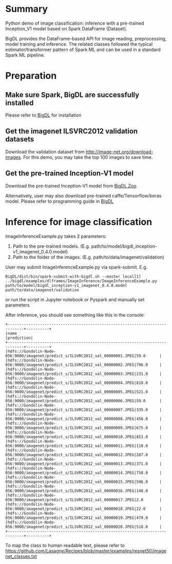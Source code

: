 # Summary

Python demo of image classification: inference with a pre-trained Inception_V1 model based on Spark DataFrame (Dataset).

BigDL provides the DataFrame-based API for image reading, preprocessing, model training and inference. The related
classes followed the typical estimator/transformer pattern of Spark ML and can be used in a standard Spark ML pipeline.

# Preparation

## Make sure Spark, BigDL are successfully installed

Please refer to [BigDL](https://bigdl-project.github.io/) for installation

## Get the imagenet ILSVRC2012 validation datasets

Download the validation dataset from http://image-net.org/download-images. For this demo, you may take the top 100 images to save time.

## Get the pre-trained Inception-V1 model

Download the pre-trained Inception-V1 model from [BigDL Zoo](https://s3-ap-southeast-1.amazonaws.com/bigdl-models/imageclassification/imagenet/bigdl_inception-v1_imagenet_0.4.0.model)

Alternatively, user may also download pre-trained caffe/Tensorflow/keras model. Please refer to
programming guide in [BigDL](https://bigdl-project.github.io/) 

# Inference for image classification

ImageInferenceExample.py takes 2 parameters:
1. Path to the pre-trained models. (E.g. path/to/model/bigdl_inception-v1_imagenet_0.4.0.model)
2. Path to the folder of the images. (E.g. path/to/data/imagenet/validation)

User may submit ImageInferenceExample.py via spark-submit.
E.g.
```
BigDL/dist/bin/spark-submit-with-bigdl.sh --master local[1] ../bigdl/examples/dlframes/ImageInference/ImageInferenceExample.py path/to/model/bigdl_inception-v1_imagenet_0.4.0.model path/to/data/imagenet/validation
```

or run the script in Jupyter notebook or Pyspark and manually set parameters

After inference, you should see something like this in the console:

```
+-----------------------------------------------------------------------------+----------+
|name                                                                         |prediction|
+-----------------------------------------------------------------------------+----------+
|hdfs://Gondolin-Node-056:9000/imagenet/predict_s/ILSVRC2012_val_00000001.JPEG|59.0      |
|hdfs://Gondolin-Node-056:9000/imagenet/predict_s/ILSVRC2012_val_00000002.JPEG|796.0     |
|hdfs://Gondolin-Node-056:9000/imagenet/predict_s/ILSVRC2012_val_00000003.JPEG|231.0     |
|hdfs://Gondolin-Node-056:9000/imagenet/predict_s/ILSVRC2012_val_00000004.JPEG|810.0     |
|hdfs://Gondolin-Node-056:9000/imagenet/predict_s/ILSVRC2012_val_00000005.JPEG|521.0     |
|hdfs://Gondolin-Node-056:9000/imagenet/predict_s/ILSVRC2012_val_00000006.JPEG|59.0      |
|hdfs://Gondolin-Node-056:9000/imagenet/predict_s/ILSVRC2012_val_00000007.JPEG|335.0     |
|hdfs://Gondolin-Node-056:9000/imagenet/predict_s/ILSVRC2012_val_00000008.JPEG|456.0     |
|hdfs://Gondolin-Node-056:9000/imagenet/predict_s/ILSVRC2012_val_00000009.JPEG|675.0     |
|hdfs://Gondolin-Node-056:9000/imagenet/predict_s/ILSVRC2012_val_00000010.JPEG|851.0     |
|hdfs://Gondolin-Node-056:9000/imagenet/predict_s/ILSVRC2012_val_00000011.JPEG|110.0     |
|hdfs://Gondolin-Node-056:9000/imagenet/predict_s/ILSVRC2012_val_00000012.JPEG|287.0     |
|hdfs://Gondolin-Node-056:9000/imagenet/predict_s/ILSVRC2012_val_00000013.JPEG|371.0     |
|hdfs://Gondolin-Node-056:9000/imagenet/predict_s/ILSVRC2012_val_00000014.JPEG|758.0     |
|hdfs://Gondolin-Node-056:9000/imagenet/predict_s/ILSVRC2012_val_00000015.JPEG|596.0     |
|hdfs://Gondolin-Node-056:9000/imagenet/predict_s/ILSVRC2012_val_00000016.JPEG|148.0     |
|hdfs://Gondolin-Node-056:9000/imagenet/predict_s/ILSVRC2012_val_00000017.JPEG|2.0       |
|hdfs://Gondolin-Node-056:9000/imagenet/predict_s/ILSVRC2012_val_00000018.JPEG|22.0      |
|hdfs://Gondolin-Node-056:9000/imagenet/predict_s/ILSVRC2012_val_00000019.JPEG|479.0     |
|hdfs://Gondolin-Node-056:9000/imagenet/predict_s/ILSVRC2012_val_00000020.JPEG|518.0     |
+-----------------------------------------------------------------------------+----------+

```
To map the class to human readable text, please refer to https://github.com/Lasagne/Recipes/blob/master/examples/resnet50/imagenet_classes.txt 

